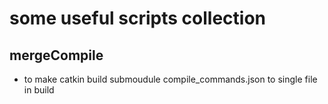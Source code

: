 # some useful scripts collection
## mergeCompile
- to make catkin build submoudule compile\_commands.json to single file in build
